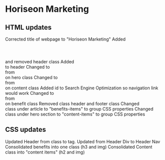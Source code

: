 # Horiseon Marketing

## HTML updates
Corrected title of webpage to "Horiseon Marketing"
</b>
Added <header></header> and removed header class
</b>
Added <nav></nav> to header
Changed to <section> from <div> on hero class
Changed to <article> from <div> on content class
Added id to Search Engine Optimization so navigation link would work
Changed to <article> from <div> on benefit class
Removed class header and footer class
Changed <div> class under article to "benefits-items" to group CSS properties
Changed <div> class under hero section to "content-items" to group CSS properties

## CSS updates
Updated Header from class to tag. 
Updated from Header Div to Header Nav
Consolidated benefits into one class (h3 and img)
Consolidated Content class into "content items" (h2 and img)


